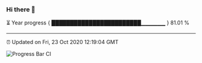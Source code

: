 ### Hi there 👋

⏳ Year progress { ████████████████████████▁▁▁▁▁▁ } 81.01 %

---

⏰ Updated on Fri, 23 Oct 2020 12:19:04 GMT

![Progress Bar CI](https://github.com/liununu/liununu/workflows/Progress%20Bar%20CI/badge.svg)
